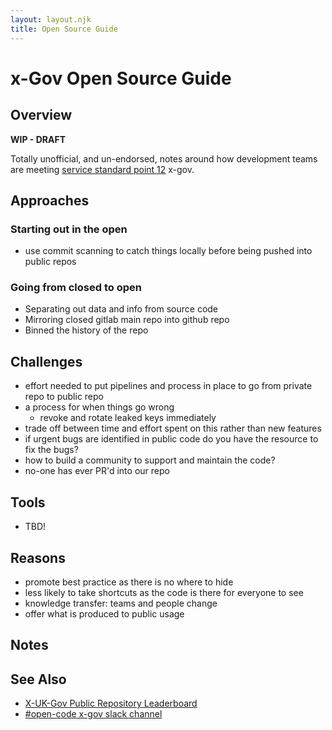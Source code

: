 ```yaml
---
layout: layout.njk
title: Open Source Guide
---
```

# x-Gov Open Source Guide

## Overview

**WIP - DRAFT**

Totally unofficial, and un-endorsed, notes around how development teams are meeting [service standard point 12](https://www.gov.uk/service-manual/service-standard/point-12-make-new-source-code-open) x-gov.

## Approaches

### Starting out in the open
- use commit scanning to catch things locally before being pushed into public repos

### Going from closed to open
- Separating out data and info from source code
- Mirroring closed gitlab main repo into github repo
- Binned the history of the repo

## Challenges

- effort needed to put pipelines and process in place to go from private repo to public repo
- a process for when things go wrong
  - revoke and rotate leaked keys immediately
- trade off between time and effort spent on this rather than new features
- if urgent bugs are identified in public code do you have the resource to fix the bugs?
- how to build a community to support and maintain the code?
- no-one has ever PR'd into our repo

## Tools

- TBD!

## Reasons
- promote best practice as there is no where to hide
- less likely to take shortcuts as the code is there for everyone to see
- knowledge transfer: teams and people change
- offer what is produced to public usage

## Notes


## See Also

- [X-UK-Gov Public Repository Leaderboard](https://uk-x-gov-software-community.github.io/xgov-opensource-repo-scraper/)
- [#open-code x-gov slack channel](https://ukgovernmentdigital.slack.com/archives/C0Q3KG7B8)
